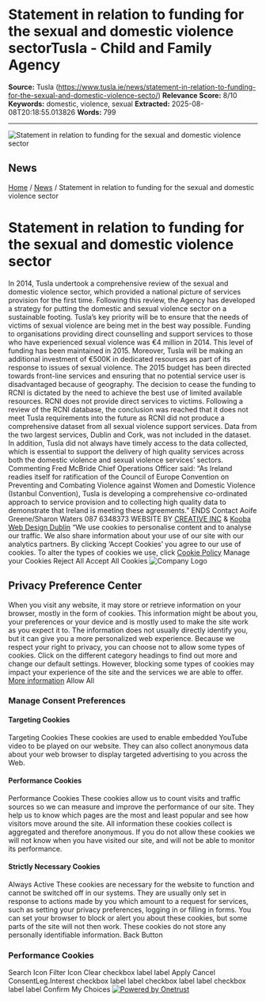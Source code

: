 # Statement in relation to funding for the sexual and domestic violence sectorTusla - Child and Family Agency

**Source:** Tusla (https://www.tusla.ie/news/statement-in-relation-to-funding-for-the-sexual-and-domestic-violence-secto/)
**Relevance Score:** 8/10
**Keywords:** domestic, violence, sexual
**Extracted:** 2025-08-08T20:18:55.013826
**Words:** 799

---

![Statement in relation to funding for the sexual and domestic violence sector](https://www.tusla.ie/images/banner-inner/img_handsup_turq.jpg)
## News
[Home](https://www.tusla.ie) / [News](https://www.tusla.ie/news/) / Statement in relation to funding for the sexual and domestic violence sector
# Statement in relation to funding for the sexual and domestic violence sector
In 2014, Tusla undertook a comprehensive review of the sexual and domestic violence sector, which provided a national picture of services provision for the first time. Following this review, the Agency has developed a strategy for putting the domestic and sexual violence sector on a sustainable footing.
Tusla’s key priority will be to ensure that the needs of victims of sexual violence are being met in the best way possible. Funding to organisations providing direct counselling and support services to those who have experienced sexual violence was €4 million in 2014. This level of funding has been maintained in 2015. Moreover, Tusla will be making an additional investment of €500K in dedicated resources as part of its response to issues of sexual violence. The 2015 budget has been directed towards front-line services and ensuring that no potential service user is disadvantaged because of geography. The decision to cease the funding to RCNI is dictated by the need to achieve the best use of limited available resources. RCNI does not provide direct services to victims.
Following a review of the RCNI database, the conclusion was reached that it does not meet Tusla requirements into the future as RCNI did not produce a comprehensive dataset from all sexual violence support services. Data from the two largest services, Dublin and Cork, was not included in the dataset. In addition, Tusla did not always have timely access to the data collected, which is essential to support the delivery of high quality services across both the domestic violence and sexual violence services’ sectors.
Commenting Fred McBride Chief Operations Officer said: “As Ireland readies itself for ratification of the Council of Europe Convention on Preventing and Combating Violence against Women and Domestic Violence (Istanbul Convention), Tusla is developing a comprehensive co-ordinated approach to service provision and to collecting high quality data to demonstrate that Ireland is meeting these agreements.”
ENDS
Contact Aoife Greene/Sharon Waters 087 6348373
WEBSITE BY [CREATIVE INC](http://www.creativeinc.ie/) & [ Kooba Web Design Dublin](http://www.kooba.ie "Web Design")
“We use cookies to personalise content and to analyse our traffic. We also share information about your use of our site with our analytics partners. By clicking ‘Accept Cookies’ you agree to our use of cookies. To alter the types of cookies we use, click [Cookie Policy](https://www.tusla.ie/about/cookie-policy/)
Manage your Cookies Reject All Accept All Cookies
![Company Logo](https://cdn.cookielaw.org/logos/fdd48e30-6053-43f4-bd8d-038230be01da/13ac39bd-e94e-46f5-a5f5-4020516cfa05/78192a00-ade7-4087-8889-88f71ac161ee/Screenshot_2022-09-05_at_09.08.04.png)
## Privacy Preference Center
When you visit any website, it may store or retrieve information on your browser, mostly in the form of cookies. This information might be about you, your preferences or your device and is mostly used to make the site work as you expect it to. The information does not usually directly identify you, but it can give you a more personalized web experience. Because we respect your right to privacy, you can choose not to allow some types of cookies. Click on the different category headings to find out more and change our default settings. However, blocking some types of cookies may impact your experience of the site and the services we are able to offer.   
[More information](https://www.tusla.ie/about/cookie-policy/)
Allow All
###  Manage Consent Preferences
#### Targeting Cookies
Targeting Cookies
These cookies are used to enable embedded YouTube video to be played on our website. They can also collect anonymous data about your web browser to display targeted advertising to you across the Web.
#### Performance Cookies
Performance Cookies
These cookies allow us to count visits and traffic sources so we can measure and improve the performance of our site. They help us to know which pages are the most and least popular and see how visitors move around the site. All information these cookies collect is aggregated and therefore anonymous. If you do not allow these cookies we will not know when you have visited our site, and will not be able to monitor its performance.
#### Strictly Necessary Cookies
Always Active
These cookies are necessary for the website to function and cannot be switched off in our systems. They are usually only set in response to actions made by you which amount to a request for services, such as setting your privacy preferences, logging in or filling in forms. You can set your browser to block or alert you about these cookies, but some parts of the site will not then work. These cookies do not store any personally identifiable information.
Back Button
### Performance Cookies
Search Icon
Filter Icon
Clear
checkbox label label
Apply Cancel
ConsentLeg.Interest
checkbox label label
checkbox label label
checkbox label label
Confirm My Choices
[![Powered by Onetrust](https://cdn.cookielaw.org/logos/static/poweredBy_ot_logo.svg)](https://www.onetrust.com/products/cookie-consent/)